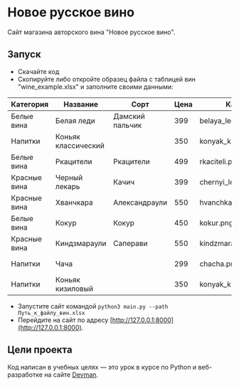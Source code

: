 # Новое русское вино

Сайт магазина авторского вина "Новое русское вино".

## Запуск

- Скачайте код
- Cкопируйте либо откройте образец файла с таблицей вин "wine_example.xlsx" и заполните своими данными:  

|Категория | Название |	Сорт |	Цена |	Картинка |	Акция
|---|---|---|---|---|---
|Белые вина	|Белая леди|	Дамский пальчик	|399	|belaya_ledi.png |	Выгодное предложение
|Напитки	|Коньяк классический| |	350	|konyak_klassicheskyi.png |	
|Белые вина	|Ркацители|	Ркацители |	499 |	rkaciteli.png |	
|Красные вина |	Черный лекарь |	Качич |399	|chernyi_lekar.png |	
|Красные вина |	Хванчкара |	Александраули |	550	|hvanchkara.png |	
|Белые вина	|Кокур|	Кокур |	450|	kokur.png |	
|Красные вина |	Киндзмараули |	Саперави |	550	|kindzmarauli.png |	
|Напитки	|Чача |		|299 |	chacha.png |	Выгодное предложение
|Напитки	|Коньяк кизиловый|	|	350 |	konyak_kizilovyi.png |	

- Запустите сайт командой ```python3 main.py --path Путь_к_файлу_вин.xlsx```
- Перейдите на сайт по адресу [http://127.0.0.1:8000](http://127.0.0.1:8000).

## Цели проекта

Код написан в учебных целях — это урок в курсе по Python и веб-разработке на сайте [Devman](https://dvmn.org).
